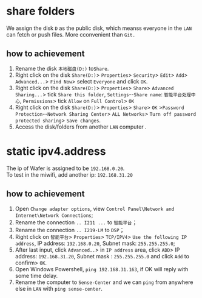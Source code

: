 # share folders

We assign the disk `D` as the public disk, which meanss everyone in the `LAN` can fetch or push files. More cconvenient than `Git.`

## how to achievement
1. Rename the disk `本地磁盘(D:)` to`Share`.
1. Right click on the disk `Share(D:)`> `Properties`> `Security`> `Edit`> `Add`> `Advanced...`> `Find Now`> select `Everyone` and click `OK`.
2. Right click on the disk `Share(D:)`> `Properties`> `Share`> `Advanced Sharing...`> tick `Share this folder`, `Settings`--`Share name`: `智能平台处理中心`, `Permissions`> tick `Allow` on `Full Control`> `OK` 
3. Right click on the disk `Share(D:)`> `Properties`> `Share`> `OK` >`Password Protection`--`Network Sharing Center`> `ALL Networks`> `Turn off password protected sharing`> `Save changes`.
4. Access the disk/folders from another `LAN` computer .

# static ipv4.address
The ip of Wafer is assigned to be `192.168.0.20`.  
To test in the miwifi, add another ip: `192.168.31.20`

## how to achievement
1. Open `Change adapter options`, view `Control Panel\Network and Internet\Network Connections`;
2. Rename the connection `.. I211 ...` to `智能平台`；
3. Rename the connection `.. I219-LM` to `DSP`；
4. Right click on `智能平台`> `Properties`> `TCP/IPV4`> `Use the following IP address`, IP address: `192.168.0.20`, Subnet mask: `255.255.255.0`;
5. After last input, click `Advanced..`> in `IP address` area, click `ADD`> IP address: `192.168.31.20`, Subnet mask  : `255.255.255.0` and click `Add` to confirm> `OK`.
6. Open Windows Powershell, `ping 192.168.31.163`, if OK will reply with some time delay.
7. Rename the computer to `Sense-Center` and we can `ping` from anywhere else in `LAN` with `ping sense-center`.
